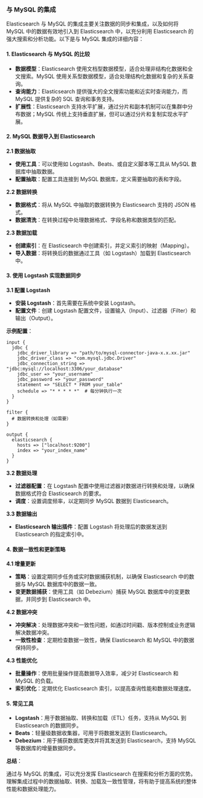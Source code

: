### 与 MySQL 的集成

Elasticsearch 与 MySQL 的集成主要关注数据的同步和集成，以及如何将 MySQL 中的数据有效地引入到 Elasticsearch 中，以充分利用 Elasticsearch 的强大搜索和分析功能。以下是与 MySQL 集成的详细内容：

#### 1. **Elasticsearch 与 MySQL 的比较**

- **数据模型**：Elasticsearch 使用文档型数据模型，适合处理非结构化数据和全文搜索。MySQL 使用关系型数据模型，适合处理结构化数据和复杂的关系查询。
- **查询能力**：Elasticsearch 提供强大的全文搜索功能和近实时查询能力，而 MySQL 提供复杂的 SQL 查询和事务支持。
- **扩展性**：Elasticsearch 支持水平扩展，通过分片和副本机制可以在集群中分布数据；MySQL 传统上支持垂直扩展，但可以通过分片和复制实现水平扩展。

#### 2. **MySQL 数据导入到 Elasticsearch**

**2.1 数据抽取**

- **使用工具**：可以使用如 Logstash、Beats、或自定义脚本等工具从 MySQL 数据库中抽取数据。
- **配置抽取**：配置工具连接到 MySQL 数据库，定义需要抽取的表和字段。

**2.2 数据转换**

- **数据格式**：将从 MySQL 中抽取的数据转换为 Elasticsearch 支持的 JSON 格式。
- **数据清洗**：在转换过程中处理数据格式、字段名称和数据类型的匹配。

**2.3 数据加载**

- **创建索引**：在 Elasticsearch 中创建索引，并定义索引的映射（Mapping）。
- **导入数据**：将转换后的数据通过工具（如 Logstash）加载到 Elasticsearch 中。

#### 3. **使用 Logstash 实现数据同步**

**3.1 配置 Logstash**

- **安装 Logstash**：首先需要在系统中安装 Logstash。
- **配置文件**：创建 Logstash 配置文件，设置输入（Input）、过滤器（Filter）和输出（Output）。

**示例配置**：

```plaintext
input {
  jdbc {
    jdbc_driver_library => "path/to/mysql-connector-java-x.x.xx.jar"
    jdbc_driver_class => "com.mysql.jdbc.Driver"
    jdbc_connection_string => "jdbc:mysql://localhost:3306/your_database"
    jdbc_user => "your_username"
    jdbc_password => "your_password"
    statement => "SELECT * FROM your_table"
    schedule => "* * * * *"  # 每分钟执行一次
  }
}

filter {
  # 数据转换和处理（如需要）
}

output {
  elasticsearch {
    hosts => ["localhost:9200"]
    index => "your_index_name"
  }
}
```

**3.2 数据处理**

- **过滤器配置**：在 Logstash 配置中使用过滤器对数据进行转换和处理，以确保数据格式符合 Elasticsearch 的要求。
- **调度**：设置调度频率，以定期同步 MySQL 数据到 Elasticsearch。

**3.3 数据输出**

- **Elasticsearch 输出插件**：配置 Logstash 将处理后的数据发送到 Elasticsearch 的指定索引中。

#### 4. **数据一致性和更新策略**

**4.1 增量更新**

- **策略**：设置定期同步任务或实时数据捕获机制，以确保 Elasticsearch 中的数据与 MySQL 数据库中的数据一致。
- **变更数据捕获**：使用工具（如 Debezium）捕获 MySQL 数据库中的变更数据，并同步到 Elasticsearch 中。

**4.2 数据冲突**

- **冲突解决**：处理数据冲突和一致性问题，如通过时间戳、版本控制或业务逻辑解决数据冲突。
- **一致性检查**：定期检查数据一致性，确保 Elasticsearch 和 MySQL 中的数据保持同步。

**4.3 性能优化**

- **批量操作**：使用批量操作提高数据导入效率，减少对 Elasticsearch 和 MySQL 的负载。
- **索引优化**：定期优化 Elasticsearch 索引，以提高查询性能和数据处理速度。

#### 5. **常见工具**

- **Logstash**：用于数据抽取、转换和加载（ETL）任务，支持从 MySQL 到 Elasticsearch 的数据同步。
- **Beats**：轻量级数据收集器，可用于将数据发送到 Elasticsearch。
- **Debezium**：用于捕获数据库更改并将其发送到 Elasticsearch，支持 MySQL 等数据库的增量数据同步。

**总结**：

通过与 MySQL 的集成，可以充分发挥 Elasticsearch 在搜索和分析方面的优势。理解集成过程中的数据抽取、转换、加载及一致性管理，将有助于提高系统的整体性能和数据处理能力。